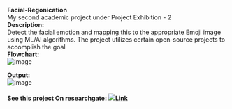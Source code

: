 <b>Facial-Regonication</b><br>
My second academic project under Project Exhibition - 2<br>
<b>Description:</b><br>
Detect the facial emotion and mapping this to the appropriate Emoji image using ML/AI algorithms. The project utilizes certain open-source projects to accomplish the goal<br>
<b>Flowchart:</b><br>
![image](https://user-images.githubusercontent.com/88943869/191306251-e2fda7ce-72f9-4fe0-992d-c40d950478d3.png)

<b>Output:</b><br>
![image](https://user-images.githubusercontent.com/88943869/191306616-aa12a556-fe8e-46c4-8231-1efe24e1e294.png)
<br>
<br>
<b>See this project On researchgate: <a href = "https://www.researchgate.net/publication/372743093_FACE_DETECTION_EMOJI_PICKER"><img src= "https://user-images.githubusercontent.com/88943869/257120030-af31d67a-74b4-4829-b9a1-4b0ef08d702b.png">Link</a></b>

